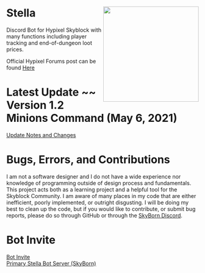 # Stella <img align="right" width="250" height="250" src="https://cdn.discordapp.com/icons/792829582264762370/f835d61446cdf17c12921334b15b3034.png?size=256">

Discord Bot for Hypixel Skyblock with many functions including player tracking and end-of-dungeon loot prices.

Official Hypixel Forums post can be found [Here](https://bit.ly/2YVdZw2)


# Latest Update ~~ Version 1.2 Minions Command (May 6, 2021)

[Update Notes and Changes](https://github.com/Ove3r/Stella/blob/main/Documentation/Updates/1.2.md)

# Bugs, Errors, and Contributions
I am not a software designer and I do not have a wide experience nor knowledge of programming outside of design process and fundamentals. This project acts both as a learning project and a helpful tool for the Skyblock Community. I am aware of many places in my code that are either inefficient, poorly implemented, or outright disgusting. I will be doing my best to clean up the code, but if you would like to contribute, or submit bug reports, please do so through GitHub or through the [SkyBorn Discord](https://discord.gg/GRpM4cVmaR).

# Bot Invite
[Bot Invite](https://tinyurl.com/stellabot)  
[Primary Stella Bot Server (SkyBorn)](https://discord.gg/GRpM4cVmaR)

